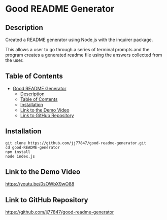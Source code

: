 # Good README Generator

## Description

Created a README generator using Node.js with the inquirer package.

This allows a user to go through a series of terminal prompts and the program creates a generated readme file using the answers collected from the user.

## Table of Contents

- [Good README Generator](#good-readme-generator)
  - [Description](#description)
  - [Table of Contents](#table-of-contents)
  - [Installation](#installation)
  - [Link to the Demo Video](#link-to-the-demo-video)
  - [Link to GitHub Repository](#link-to-github-repository)

## Installation

```
git clone https://github.com/jj77847/good-readme-generator.git
cd good-README-generator
npm install
node index.js
```

## Link to the Demo Video

https://youtu.be/0sOWbX9wO88

## Link to GitHub Repository

https://github.com/jj77847/good-readme-generator
